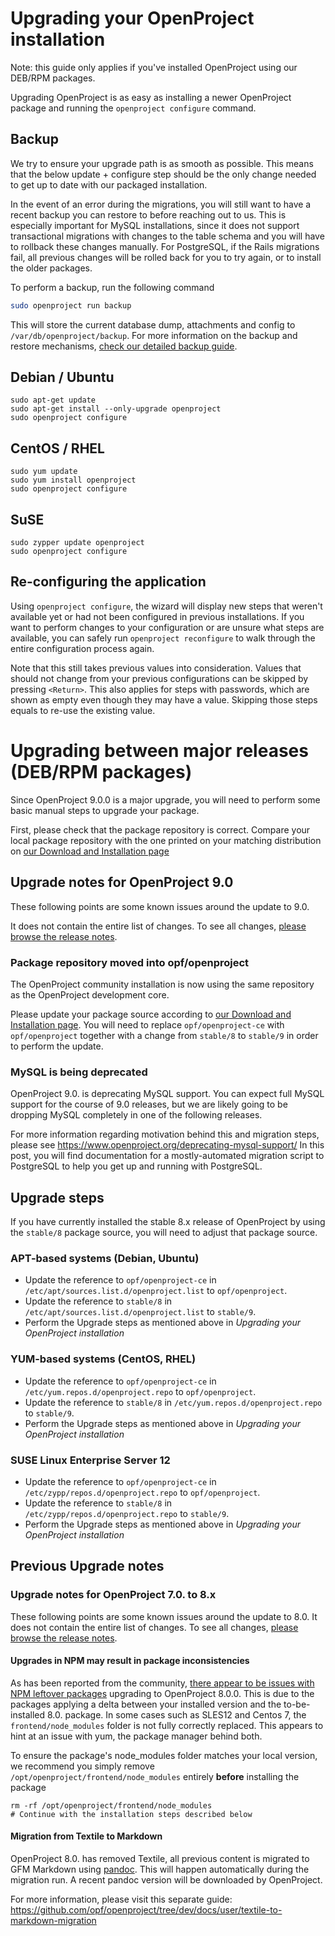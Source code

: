 # Upgrading your OpenProject installation

Note: this guide only applies if you've installed OpenProject using our DEB/RPM
packages.

Upgrading OpenProject is as easy as installing a newer OpenProject package and
running the `openproject configure` command.

## Backup

We try to ensure your upgrade path is as smooth as possible. This means that the below update + configure step should be the only change needed to get up to date with our packaged installation.

In the event of an error during the migrations, you will still want to have a recent backup you can restore to before reaching out to us. This is especially important for MySQL installations, since it does not support transactional migrations with changes to the table schema and you will have to rollback these changes manually. For PostgreSQL, if the Rails migrations fail, all previous changes will be rolled back for you to try again, or to install the older packages.

To perform a backup, run the following command

```bash
sudo openproject run backup
```

This will store the current database dump, attachments and config to `/var/db/openproject/backup`. For more information on the backup and restore mechanisms, [check our detailed backup guide](https://www.openproject.org/operations/backup/backup-guide-packaged-installation/).

## Debian / Ubuntu

    sudo apt-get update
    sudo apt-get install --only-upgrade openproject
    sudo openproject configure

## CentOS / RHEL

    sudo yum update
    sudo yum install openproject
    sudo openproject configure

## SuSE

    sudo zypper update openproject
    sudo openproject configure


## Re-configuring the application

Using `openproject configure`, the wizard will display new steps that weren't available yet or had not been configured in previous installations.
If you want to perform changes to your configuration or are unsure what steps are available, you can safely run `openproject reconfigure` to walk through the entire configuration process again.

Note that this still takes previous values into consideration. Values that should not change from your previous configurations can be skipped by pressing `<Return>`. This also applies for steps with passwords, which are shown as empty even though they may have a value. Skipping those steps equals to re-use the existing value.


# Upgrading between major releases (DEB/RPM packages)

Since OpenProject 9.0.0 is a major upgrade, you will need to perform some basic manual steps to upgrade your package.

First, please check that the package repository is correct.
Compare your local package repository with the one printed on your matching distribution on [our Download and Installation page](https://www.openproject.org/download-and-installation/)

## Upgrade notes for OpenProject 9.0

These following points are some known issues around the update to 9.0.

It does not contain the entire list of changes.
To see all changes, [please browse the release notes](https://www.openproject.org/release-notes/openproject-9-0-0/).

### Package repository moved into opf/openproject

The OpenProject community installation is now using the same repository as the OpenProject development core.

Please update your package source according to [our Download and Installation page](https://www.openproject.org/download-and-installation/).
You will need to replace `opf/openproject-ce` with `opf/openproject` together with a change from `stable/8` to `stable/9` in order to perform the update.

### MySQL is being deprecated

OpenProject 9.0. is deprecating MySQL support. You can expect full MySQL support for the course of 9.0 releases, but we
are likely going to be dropping MySQL completely in one of the following releases.

For more information regarding motivation behind this and migration steps, please see https://www.openproject.org/deprecating-mysql-support/
In this post, you will find documentation for a mostly-automated migration script to PostgreSQL to help you get up and running with PostgreSQL.

## Upgrade steps

If you have currently installed the stable 8.x release of OpenProject by using the `stable/8` package source,
you will need to adjust that package source.

### APT-based systems (Debian, Ubuntu)

 - Update the reference to `opf/openproject-ce` in `/etc/apt/sources.list.d/openproject.list` to `opf/openproject`.
 - Update the reference to `stable/8` in `/etc/apt/sources.list.d/openproject.list` to `stable/9`.
 - Perform the Upgrade steps as mentioned above in *Upgrading your OpenProject installation*

### YUM-based systems (CentOS, RHEL)

 - Update the reference to `opf/openproject-ce` in `/etc/yum.repos.d/openproject.repo` to `opf/openproject`.
 - Update the reference to `stable/8` in `/etc/yum.repos.d/openproject.repo` to `stable/9`.
 - Perform the Upgrade steps as mentioned above in *Upgrading your OpenProject installation*

### SUSE Linux Enterprise Server 12

 - Update the reference to `opf/openproject-ce` in `/etc/zypp/repos.d/openproject.repo` to `opf/openproject`.
 - Update the reference to `stable/8` in `/etc/zypp/repos.d/openproject.repo` to `stable/9`.
 - Perform the Upgrade steps as mentioned above in *Upgrading your OpenProject installation*


## Previous Upgrade notes

### Upgrade notes for OpenProject 7.0. to 8.x

These following points are some known issues around the update to 8.0. It does not contain the entire list of changes. To see all changes, [please browse the release notes](https://www.openproject.org/release-notes/openproject-8-0/).

#### Upgrades in NPM may result in package inconsistencies

As has been reported from the community, [there appear to be issues with NPM leftover packages](https://community.openproject.com/projects/openproject/work_packages/28571) upgrading to OpenProject 8.0.0. This is due to the packages applying a delta between your installed version and the to-be-installed 8.0. package. In some cases such as SLES12 and Centos 7, the `frontend/node_modules` folder is not fully correctly replaced. This appears to hint at an issue with yum, the package manager behind both.

To ensure the package's node_modules folder matches your local version, we recommend you simply remove `/opt/openproject/frontend/node_modules` entirely **before** installing the package

```
rm -rf /opt/openproject/frontend/node_modules
# Continue with the installation steps described below
```

#### Migration from Textile to Markdown

OpenProject 8.0. has removed Textile, all previous content is migrated to GFM Markdown using [pandoc](https://pandoc.org). This will happen automatically during the migration run. A recent pandoc version will be downloaded by OpenProject.

For more information, please visit this separate guide: https://github.com/opf/openproject/tree/dev/docs/user/textile-to-markdown-migration
